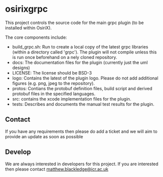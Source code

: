 # osirixgrpc

This project controls the source code for the main grpc plugin (to be installed within OsiriX).

The core components include:

 - build_grpc.sh: Run to create a local copy of the latest grpc libraries (within a directory called 'grpc').  The plugin will not compile unless this is run once beforehand on a nely cloned repository.
 - docs: The documentation files for the plugin (currently just the uml designs)
 - LICENSE: The license should be BSD-3
 - logo: Contains the latest of the plugin logo.  Please do not add additional figures (e.g. png, jpeg to the repository).
- protos: Contians the protobuf definition files, build script and derived protobuf files in the specified languages.
- src: contains the xcode implementation files for the plugin.
- tests: Describes and documents the manual test results for the plugin.


## Contact
If you have any requirements then please do add a ticket and we will aim to provide an update as soon as possible

## Develop
We are always interested in developers for this project.  If you are interested then please contact matthew.blackledge@icr.ac.uk
